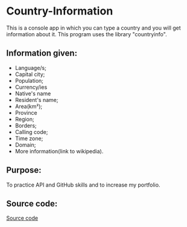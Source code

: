 # Country-Information
This is a console app in which you can type a country and you will get information about it. This program uses the
library "countryinfo".

## Information given:
- Language/s;
- Capital city;
- Population;
- Currency/ies
- Native's name
- Resident's name;
- Area(km²);
- Province
- Region;
- Borders;
- Calling code;
- Time zone;
- Domain;
- More information(link to wikipedia).

## Purpose:
To practice API and GitHub skills and to increase my portfolio.

## Source code:
[Source code](https://github.com/Mario-Lupo-Ciaponi/Country-Information/blob/main/country_information.py)